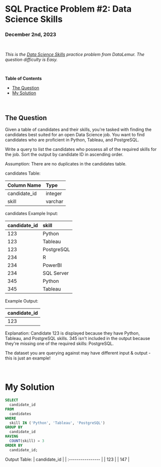 # **SQL Practice Problem #2: Data Science Skills**
### December 2nd, 2023

<br>

*This is the [Data Science Skills]([https://datalemur.com/questions/matching-skills]) practice problem from DataLemur. The question difficulty is Easy.*

<br>

**Table of Contents**

-   [The Question](#the-question)
-   [My Solution](#my-solution)
  
<br>

## The Question

Given a table of candidates and their skills, you're tasked with finding the candidates best suited for an open Data Science job. You want to find candidates who are proficient in Python, Tableau, and PostgreSQL.

Write a query to list the candidates who possess all of the required skills for the job. Sort the output by candidate ID in ascending order.

Assumption: There are no duplicates in the candidates table.

candidates Table:

| Column Name           | Type                     | 
| :----------------     | :----------              | 
| candidate_id          |   integer                | 
| skill                 |   varchar                | 


candidates Example Input:

| candidate_id          | skill                    | 
| :----------------     | :----------              | 
| 123	                  |   Python                 | 
| 123	                  |   Tableau                | 
| 123	                  |   PostgreSQL             | 
| 234                   |   R	                     | 
| 234	                  |   PowerBI                | 
| 234	                  |   SQL Server             | 
| 345	                  |   Python                 | 
| 345	                  |   Tableau                | 

Example Output:

| candidate_id          |
| :----------------     | 
| 123                   | 


Explanation:
Candidate 123 is displayed because they have Python, Tableau, and PostgreSQL skills. 345 isn't included in the output because they're missing one of the required skills: PostgreSQL.

The dataset you are querying against may have different input & output - this is just an example!

<br>

# My Solution

``` SQL
SELECT 
  candidate_id
FROM 
  candidates
WHERE
  skill IN ('Python', 'Tableau', 'PostgreSQL')
GROUP BY
  candidate_id
HAVING
  COUNT(skill) = 3
ORDER BY
  candidate_id;
```

Output Table:
| candidate_id          |
| :----------------     | 
| 123                   | 
| 147                   |
